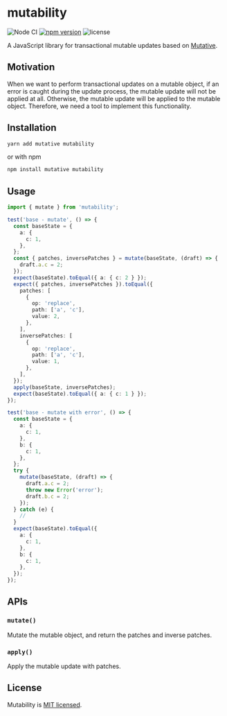 # mutability

![Node CI](https://github.com/mutativejs/mutability/workflows/Node%20CI/badge.svg)
[![npm version](https://badge.fury.io/js/mutability.svg)](http://badge.fury.io/js/mutability)
![license](https://img.shields.io/npm/l/mutability)

A JavaScript library for transactional mutable updates based on [Mutative](https://github.com/unadlib/mutative).

## Motivation

When we want to perform transactional updates on a mutable object, if an error is caught during the update process, the mutable update will not be applied at all. Otherwise, the mutable update will be applied to the mutable object. Therefore, we need a tool to implement this functionality.

## Installation

```sh
yarn add mutative mutability
```

or with npm

```sh
npm install mutative mutability
```

## Usage

```ts
import { mutate } from 'mutability';

test('base - mutate', () => {
  const baseState = {
    a: {
      c: 1,
    },
  };
  const { patches, inversePatches } = mutate(baseState, (draft) => {
    draft.a.c = 2;
  });
  expect(baseState).toEqual({ a: { c: 2 } });
  expect({ patches, inversePatches }).toEqual({
    patches: [
      {
        op: 'replace',
        path: ['a', 'c'],
        value: 2,
      },
    ],
    inversePatches: [
      {
        op: 'replace',
        path: ['a', 'c'],
        value: 1,
      },
    ],
  });
  apply(baseState, inversePatches);
  expect(baseState).toEqual({ a: { c: 1 } });
});

test('base - mutate with error', () => {
  const baseState = {
    a: {
      c: 1,
    },
    b: {
      c: 1,
    },
  };
  try {
    mutate(baseState, (draft) => {
      draft.a.c = 2;
      throw new Error('error');
      draft.b.c = 2;
    });
  } catch (e) {
    //
  }
  expect(baseState).toEqual({
    a: {
      c: 1,
    },
    b: {
      c: 1,
    },
  });
});
```

## APIs

### `mutate()`
Mutate the mutable object, and return the patches and inverse patches.

### `apply()`
Apply the mutable update with patches.

## License

Mutability is [MIT licensed](https://github.com/mutativejs/mutability/blob/main/LICENSE).
